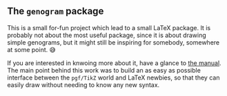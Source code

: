 ## The `genogram` package

This is a small for-fun project which lead to a small LaTeX package.
It is probably not about the most useful package, since it is about drawing simple genograms, but it might still be inspiring for somebody, somewhere at some point. :sweat_smile:

If you are interested in knwoing more about it, have a glance to [the manual](genogram_manual.pdf).
The main point behind this work was to build an as easy as possible interface between the `pgf/TikZ` world and LaTeX newbies, so that they can easily draw without needing to know any new syntax.



